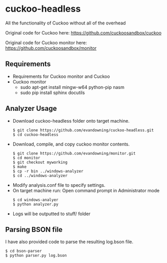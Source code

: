 # cuckoo-headless
All the functionality of Cuckoo without all of the overhead

Original code for Cuckoo here: https://github.com/cuckoosandbox/cuckoo

Original code for Cuckoo monitor here: https://github.com/cuckoosandbox/monitor

## Requirements
  * Requirements for Cuckoo monitor and Cuckoo
  * Cuckoo monitor
    * sudo apt-get install mingw-w64 python-pip nasm
    * sudo pip install sphinx docutils

## Analyzer Usage
  * Download cuckoo-headless folder onto target machine.
    ```
    $ git clone https://github.com/evandowning/cuckoo-headless.git
    $ cd cuckoo-headless
    ```
  * Download, compile, and copy cuckoo monitor contents.
    ```
    $ git clone https://github.com/evandowning/monitor.git
    $ cd monitor
    $ git checkout myworking
    $ make
    $ cp -r bin ../windows-analyzer
    $ cd ../windows-analyzer
    ```
  * Modify analysis.conf file to specify settings.
  * On target machine run:
    Open command prompt in Administrator mode
    ```
    $ cd windows-analyer
    $ python analyzer.py
    ```
  * Logs will be outputted to stuff/ folder

## Parsing BSON file

I have also provided code to parse the resulting log.bson file.

```
$ cd bson-parser
$ python parser.py log.bson
```
